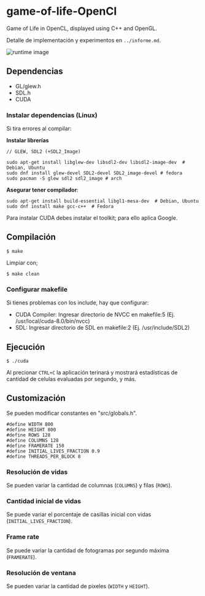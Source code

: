 # game-of-life-OpenCl
Game of Life in OpenCL, displayed using C++ and OpenGL.

Detalle de implementación y experimentos en ```../informe.md```.

![runtime image](https://users.dcc.uchile.cl/~voyanede/cc7515/opencl_gol.png)

## Dependencias
* GL/glew.h
* SDL.h
* CUDA

### Instalar dependencias (Linux)
Si tira errores al compilar:

**Instalar librerías**
```
// GLEW, SDL2 (+SDL2_Image)

sudo apt-get install libglew-dev libsdl2-dev libsdl2-image-dev  # Debian, Ubuntu
sudo dnf install glew-devel SDL2-devel SDL2_image-devel # fedora
sudo pacman -S glew sdl2 sdl2_image # arch
```


**Asegurar tener compilador**:
```
sudo apt-get install build-essential libgl1-mesa-dev  # Debian, Ubuntu
sudo dnf install make gcc-c++  # Fedora
```

Para instalar CUDA debes instalar el toolkit; para ello aplica Google.

## Compilación
```
$ make
```

Limpiar con;
```
$ make clean
```

### Configurar makefile
Si tienes problemas con los include, hay que configurar:
* CUDA Compiler: Ingresar directorio de NVCC en makefile:5 (Ej. /usr/local/cuda-8.0/bin/nvcc)
* SDL: Ingresar directorio de SDL en makefile:2 (Ej. /usr/include/SDL2)

## Ejecución
```
$ ./cuda
```
Al precionar ```CTRL+C``` la aplicación terinará y mostrará estadísticas de cantidad de celulas evaluadas por segundo, y más.

## Customización
Se pueden modificar constantes en "src/globals.h".
```
#define WIDTH 800
#define HEIGHT 800
#define ROWS 128
#define COLUMNS 128
#define FRAMERATE 150
#define INITIAL_LIVES_FRACTION 0.9
#define THREADS_PER_BLOCK 8
```

### Resolución de vidas
Se pueden variar la cantidad de columnas (```COLUMNS```) y filas (```ROWS```).
### Cantidad inicial de vidas
Se puede variar el porcentaje de casillas inicial con vidas (```INITIAL_LIVES_FRACTION```).
### Frame rate
Se puede variar la cantidad de fotogramas por segundo máxima (```FRAMERATE```).
### Resolución de ventana
Se pueden variar la cantidad de pixeles (```WIDTH``` y ```HEIGHT```).
